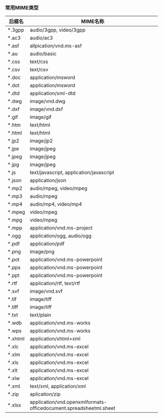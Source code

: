 ### 常用MIME类型

| 后缀名 | MIME名称 |
| --- | --- |
| *.3gpp | audio/3gpp, video/3gpp |
| *.ac3 | audio/ac3 |
| *.asf | allpication/vnd.ms-asf |
| *.au | audio/basic |
| *.css | text/css |
| *.csv | text/csv |
| *.doc | application/msword |
| *.dot | application/msword |
| *.dtd | application/xml-dtd |
| *.dwg | image/vnd.dwg |
| *.dxf | image/vnd.dxf |
| *.gif | image/gif |
| *.htm | text/html |
| *.html | text/html |
| *.jp2 | image/jp2 |
| *.jpe | image/jpeg |
| *.jpeg | image/jpeg |
| *.jpg | image/jpeg |
| *.js | text/javascript, application/javascript |
| *.json | application/json |
| *.mp2 | audio/mpeg, video/mpeg |
| *.mp3 | audio/mpeg |
| *.mp4 | audio/mp4, video/mp4 |
| *.mpeg | video/mpeg |
| *.mpg | video/mpeg |
| *.mpp | application/vnd.ms-project |
| *.ogg | application/ogg, audio/ogg |
| *.pdf | application/pdf |
| *.png | image/png |
| *.pot | application/vnd.ms-powerpoint |
| *.pps | application/vnd.ms-powerpoint |
| *.ppt | application/vnd.ms-powerpoint |
| *.rtf | application/rtf, text/rtf |
| *.svf | image/vnd.svf |
| *.tif | image/tiff |
| *.tiff | image/tiff |
| *.txt | text/plain |
| *.wdb | application/vnd.ms-works |
| *.wps | application/vnd.ms-works |
| *.xhtml | application/xhtml+xml |
| *.xlc | application/vnd.ms-excel |
| *.xlm | application/vnd.ms-excel |
| *.xls | application/vnd.ms-excel |
| *.xlt | application/vnd.ms-excel |
| *.xlw | application/vnd.ms-excel |
| *.xml | text/xml, application/xml |
| *.zip | aplication/zip |
| *.xlsx | application/vnd.openxmlformats-officedocument.spreadsheetml.sheet|
